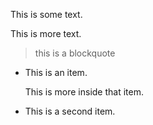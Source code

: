 This is some text.

This is more text.

> this is a blockquote

-  This is an item.

   This is more inside that item.
   
- This is a second item.

